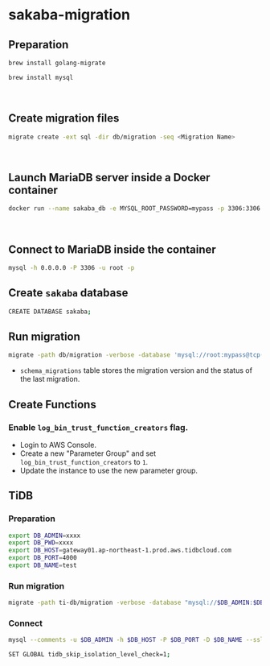 # sakaba-migration
## Preparation
```sh
brew install golang-migrate

brew install mysql
```

&nbsp;

## Create migration files
```sh
migrate create -ext sql -dir db/migration -seq <Migration Name>
```

&nbsp;

## Launch MariaDB server inside a Docker container
```sh
docker run --name sakaba_db -e MYSQL_ROOT_PASSWORD=mypass -p 3306:3306 -d docker.io/library/mariadb:10.8.3
```

&nbsp;

## Connect to MariaDB inside the container
```sh
mysql -h 0.0.0.0 -P 3306 -u root -p
```

## Create `sakaba` database
```sh
CREATE DATABASE sakaba;
```

## Run migration
```sh
migrate -path db/migration -verbose -database 'mysql://root:mypass@tcp(0.0.0.0:3306)/sakaba' up
```

- `schema_migrations` table stores the migration version and the status of the last migration.


## Create Functions
### Enable `log_bin_trust_function_creators` flag.
- Login to AWS Console.
- Create a new "Parameter Group" and set `log_bin_trust_function_creators` to `1`.
- Update the instance to use the new parameter group.


## TiDB
### Preparation
```sh
export DB_ADMIN=xxxx
export DB_PWD=xxxx
export DB_HOST=gateway01.ap-northeast-1.prod.aws.tidbcloud.com
export DB_PORT=4000
export DB_NAME=test
```

### Run migration
```sh
migrate -path ti-db/migration -verbose -database "mysql://$DB_ADMIN:$DB_PWD@tcp($DB_HOST:$DB_PORT)/$DB_NAME?tls=anything&x-tls-ca=%2Fetc%2Fssl%2Fcert.pem" up
```

### Connect
```sh
mysql --comments -u $DB_ADMIN -h $DB_HOST -P $DB_PORT -D $DB_NAME --ssl-mode=VERIFY_IDENTITY --ssl-ca=/etc/ssl/cert.pem -p $DB_PWD

SET GLOBAL tidb_skip_isolation_level_check=1;
```
